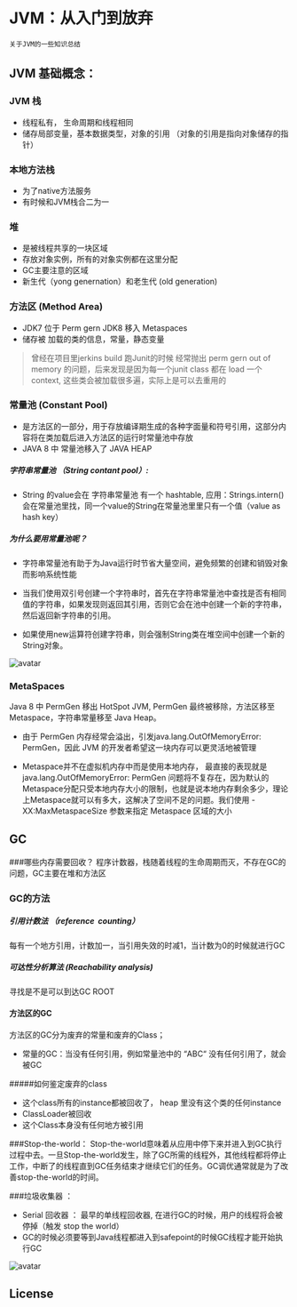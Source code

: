 # JVM：从入门到放弃
```
关于JVM的一些知识总结
```

## JVM 基础概念： 

### JVM 栈
 - 线程私有， 生命周期和线程相同
 - 储存局部变量，基本数据类型，对象的引用 （对象的引用是指向对象储存的指针）
### 本地方法栈
 - 为了native方法服务
 - 有时候和JVM栈合二为一
### 堆
 - 是被线程共享的一块区域
 - 存放对象实例，所有的对象实例都在这里分配
 - GC主要注意的区域
 - 新生代（yong genernation）和老生代 (old generation)
 
### 方法区 (Method Area) 
 - JDK7 位于 Perm gern JDK8 移入 Metaspaces
 - 储存被 加载的类的信息，常量，静态变量

> 曾经在项目里jerkins build 跑Junit的时候 经常抛出 perm gern out of memory 的问题，后来发现是因为每一个junit class 都在 load 一个 context, 这些类会被加载很多遍，实际上是可以去重用的

### 常量池 (Constant Pool)
- 是方法区的一部分，用于存放编译期生成的各种字面量和符号引用，这部分内容将在类加载后进入方法区的运行时常量池中存放
- JAVA 8 中 常量池移入了 JAVA HEAP

##### 字符串常量池 （String contant pool）:
 - String 的value会在 字符串常量池 有一个 hashtable, 应用：Strings.intern()会在常量池里找，同一个value的String在常量池里里只有一个值（value as hash key）
 
##### 为什么要用常量池呢？
 - 字符串常量池有助于为Java运行时节省大量空间，避免频繁的创建和销毁对象而影响系统性能
 - 当我们使用双引号创建一个字符串时，首先在字符串常量池中查找是否有相同值的字符串，如果发现则返回其引用，否则它会在池中创建一个新的字符串，然后返回新字符串的引用。

- 如果使用new运算符创建字符串，则会强制String类在堆空间中创建一个新的String对象。

![avatar](https://images2018.cnblogs.com/blog/1418466/201808/1418466-20180810232840874-1190453861.png)

### MetaSpaces
 Java 8 中 PermGen 移出 HotSpot JVM, PermGen 最终被移除，方法区移至 Metaspace，字符串常量移至 Java Heap。

- 由于 PermGen 内存经常会溢出，引发java.lang.OutOfMemoryError: PermGen，因此 JVM 的开发者希望这一块内存可以更灵活地被管理

- Metaspace并不在虚拟机内存中而是使用本地内存， 最直接的表现就是java.lang.OutOfMemoryError: PermGen 问题将不复存在，因为默认的Metaspace分配只受本地内存大小的限制，也就是说本地内存剩余多少，理论上Metaspace就可以有多大，这解决了空间不足的问题。我们使用 -XX:MaxMetaspaceSize 参数来指定 Metaspace 区域的大小

## GC
###哪些内存需要回收？
程序计数器，栈随着线程的生命周期而灭，不存在GC的问题，GC主要在堆和方法区
### GC的方法
##### 引用计数法 （reference  counting）
每有一个地方引用，计数加一，当引用失效的时减1，当计数为0的时候就进行GC
##### 可达性分析算法 (Reachability analysis)
寻找是不是可以到达GC ROOT
#### 方法区的GC
方法区的GC分为废弃的常量和废弃的Class；

- 常量的GC：当没有任何引用，例如常量池中的 “ABC“ 没有任何引用了，就会被GC

#####如何鉴定废弃的class
- 这个class所有的instance都被回收了， heap 里没有这个类的任何instance
- ClassLoader被回收
- 这个Class本身没有任何地方被引用

###Stop-the-world：
Stop-the-world意味着从应用中停下来并进入到GC执行过程中去。一旦Stop-the-world发生，除了GC所需的线程外，其他线程都将停止工作，中断了的线程直到GC任务结束才继续它们的任务。GC调优通常就是为了改善stop-the-world的时间。
                        

###垃圾收集器 ：
- Serial 回收器 ： 最早的单线程回收器, 在进行GC的时候，用户的线程将会被停掉（触发 stop the world）
- GC的时候必须要等到Java线程都进入到safepoint的时候GC线程才能开始执行GC

![avatar](https://pic.yupoo.com/crowhawk/6b90388c/6c281cf0.png)




License
----


